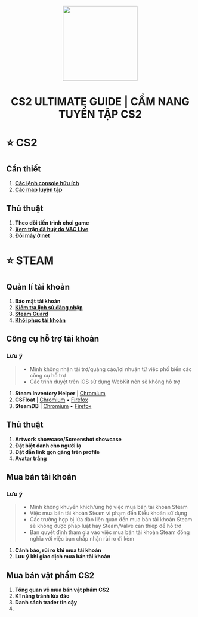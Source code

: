 <p align="center"><img width="200px" height="auto" src="https://raw.githubusercontent.com/tori2105/iOS-App-Scripts/refs/heads/main/resources/bongo.png"></p>
<h1 align="center">CS2 ULTIMATE GUIDE | CẨM NANG TUYỂN TẬP CS2</h1>

# ⭐ CS2
## Cần thiết
1.   <a href="https://github.com/tori2105/CS2-Ultimate-Guide/blob/main/CS/Console.md">**Các lệnh console hữu ích**</a>
2.   <a href="https://github.com/tori2105/CS2-Ultimate-Guide/blob/main/CS/TrainingMap.md">**Các map luyện tập**</a>
## Thủ thuật
1.   **Theo dõi tiến trình chơi game**
2.   <a href="https://github.com/tori2105/CS2-Ultimate-Guide/blob/main/CS/VACLiveMatch.md">**Xem trận đã huỷ do VAC Live**</a>
3.   <a href="https://github.com/tori2105/CS2-Ultimate-Guide/blob/main/CS/DoiMay.md">**Đổi máy ở net**</a>
# ⭐ STEAM
## Quản lí tài khoản
1.   **Bảo mật tài khoản**
2.   <a href="https://help.steampowered.com/en/accountdata/SteamLoginHistory">**Kiểm tra lịch sử đăng nhập**</a>
3.   <a href="https://help.steampowered.com/vi/faqs/view/6891-E071-C9D9-0134">**Steam Guard**</a>
4.   <a href="https://github.com/tori2105/CS2-Ultimate-Guide/tree/main/STEAM/Recovery.md">**Khôi phục tài khoản**</a>
## Công cụ hỗ trợ tài khoản
### Lưu ý
> - Mình không nhận tài trợ/quảng cáo/lợi nhuận từ việc phổ biến các công cụ hỗ trợ
> - Các trình duyệt trên iOS sử dụng WebKit nên sẽ không hỗ trợ
1.   **Steam Inventory Helper** | <a href="https://chromewebstore.google.com/detail/steam-inventory-helper/cmeakgjggjdlcpncigglobpjbkabhmjl">Chromium</a>
2.   **CSFloat** | <a href="https://chromewebstore.google.com/detail/csfloat-market-checker/jjicbefpemnphinccgikpdaagjebbnhg">Chromium</a> • <a href="https://addons.mozilla.org/en-US/firefox/addon/csgofloat/">Firefox</a>
3.   **SteamDB** | <a href="https://chromewebstore.google.com/detail/steamdb/kdbmhfkmnlmbkgbabkdealhhbfhlmmon">Chromium</a> • <a href="https://addons.mozilla.org/en-US/firefox/addon/steam-database/">Firefox</a>
## Thủ thuật
1.   **Artwork showcase/Screenshot showcase**
2.   **Đặt biệt danh cho người lạ**
3.   **Đặt dẫn link gọn gàng trên profile**
4.   **Avatar trắng**
## Mua bán tài khoản
### Lưu ý
> - Mình không khuyến khích/ủng hộ việc mua bán tài khoản Steam
> - Việc mua bán tài khoản Steam vi phạm đến Điều khoản sử dụng
> - Các trường hợp bị lừa đảo liên quan đến mua bán tài khoản Steam sẽ không được pháp luật hay Steam/Valve can thiệp để hỗ trợ
> - Bạn quyết định tham gia vào việc mua bán tài khoản Steam đồng nghĩa với việc bạn chấp nhận rủi ro đi kèm
1.   **Cảnh báo, rủi ro khi mua tài khoản**
2.   **Lưu ý khi giao dịch mua bán tài khoản**
## Mua bán vật phẩm CS2
1.   **Tổng quan về mua bán vật phẩm CS2**
2.   **Kĩ năng tránh lừa đảo**
2.   **Danh sách trader tin cậy** 
3. 
